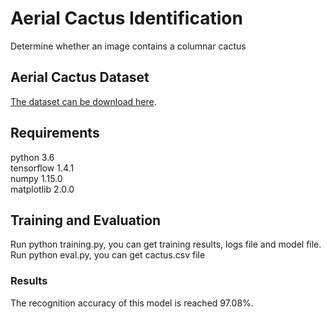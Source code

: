 # Aerial Cactus Identification
 Determine whether an image contains a columnar cactus
## Aerial Cactus Dataset
 [The dataset can be download here](https://www.kaggle.com/c/aerial-cactus-identification).
## Requirements
 python 3.6 <br>
 tensorflow 1.4.1 <br>
 numpy 1.15.0 <br>
 matplotlib 2.0.0 <br>
## Training and Evaluation
Run python training.py, you can get training results, logs file and model file. <br>
Run python eval.py, you can get cactus.csv file <br>
### Results
The recognition accuracy of this model is reached 97.08%.
